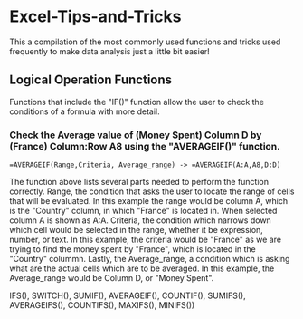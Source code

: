 # Excel-Tips-and-Tricks
This a compilation of the most commonly used functions and tricks used frequently to make data analysis just a little bit easier!
## Logical Operation Functions
Functions that include the "IF()" function allow the user to check the conditions of a formula with more detail. 
### Check the Average value of (Money Spent) Column D by (France) Column:Row A8 using the "AVERAGEIF()" function.
```
=AVERAGEIF(Range,Criteria, Average_range) -> =AVERAGEIF(A:A,A8,D:D)
```
The function above lists several parts needed to perform the function correctly. Range, the condition that asks the user to locate the range of cells that will be evaluated. In this example the range would be column A, which is the "Country" column, in which "France" is located in. When selected column A is shown as A:A. Criteria, the condition which narrows down which cell would be selected in the range, whether it be expression, number, or text. In this example, the criteria would be "France" as we are trying to find the money spent by "France", which is located in the "Country" colummn. Lastly, the Average_range, a condition which is asking what are the actual cells which are to be averaged. In this example, the Average_range would be Column D, or "Money Spent". 


IFS(), SWITCH(),
SUMIF(), AVERAGEIF(), COUNTIF(), SUMIFS(), AVERAGEIFS(), COUNTIFS(), MAXIFS(),
MINIFS()) 

